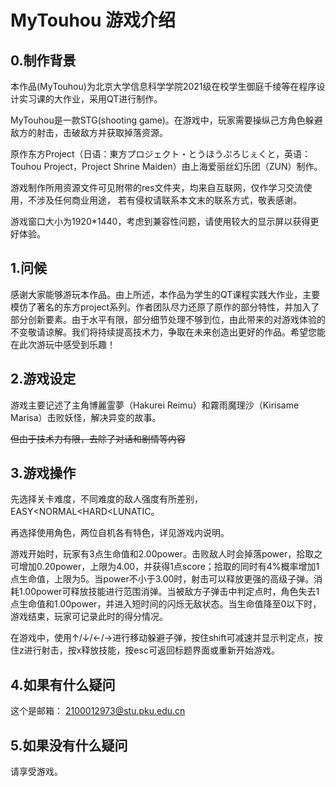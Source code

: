 # MyTouhou 游戏介绍

## 0.制作背景

本作品(MyTouhou)为北京大学信息科学学院2021级在校学生御庭千绫等在程序设计实习课的大作业，采用QT进行制作。

MyTouhou是一款STG(shooting game)。在游戏中，玩家需要操纵己方角色躲避敌方的射击，击破敌方并获取掉落资源。

原作东方Project（日语：東方プロジェクト・とうほうぷろじぇくと，英语：Touhou Project，Project Shrine Maiden）由上海爱丽丝幻乐团（ZUN）制作。

游戏制作所用资源文件可见附带的res文件夹，均来自互联网，仅作学习交流使用，不涉及任何商业用途， 若有侵权请联系本文末的联系方式，敬表感谢。

游戏窗口大小为1920*1440，考虑到兼容性问题，请使用较大的显示屏以获得更好体验。

## 1.问候

感谢大家能够游玩本作品。由上所述，本作品为学生的QT课程实践大作业，主要模仿了著名的东方project系列。作者团队尽力还原了原作的部分特性，并加入了部分创新要素。由于水平有限，部分细节处理不够到位，由此带来的对游戏体验的不变敬请谅解。我们将持续提高技术力，争取在未来创造出更好的作品。希望您能在此次游玩中感受到乐趣！

## 2.游戏设定
游戏主要记述了主角博麗霊夢（Hakurei Reimu）和霧雨魔理沙（Kirisame Marisa）击败妖怪，解决异变的故事。

~~但由于技术力有限，去除了对话和剧情等内容~~

## 3.游戏操作
先选择关卡难度，不同难度的敌人强度有所差别，EASY<NORMAL<HARD<LUNATIC。

再选择使用角色，两位自机各有特色，详见游戏内说明。

游戏开始时，玩家有3点生命值和2.00power。击败敌人时会掉落power，拾取之可增加0.20power，上限为4.00，并获得1点score；拾取的同时有4%概率增加1点生命值，上限为5。当power不小于3.00时，射击可以释放更强的高级子弹。消耗1.00power可释放技能进行范围消弹。当被敌方子弹击中判定点时，角色失去1点生命值和1.00power，并进入短时间的闪烁无敌状态。当生命值降至0以下时，游戏结束，玩家可记录此时的得分情况。

在游戏中，使用↑/↓/←/→进行移动躲避子弹，按住shift可减速并显示判定点，按住z进行射击，按x释放技能，按esc可返回标题界面或重新开始游戏。


## 4.如果有什么疑问
这个是邮箱： 2100012973@stu.pku.edu.cn

## 5.如果没有什么疑问
请享受游戏。